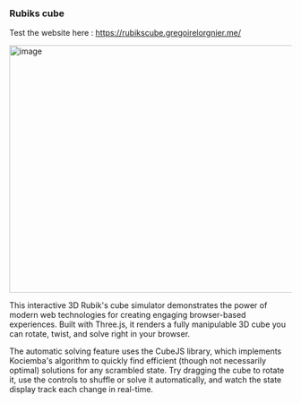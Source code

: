 ### Rubiks cube
Test the website here : https://rubikscube.gregoirelorgnier.me/

<img width="772" height="442" alt="image" src="https://github.com/user-attachments/assets/972d0d5b-421f-49ad-b2b0-f5015627ad8c" />

This interactive 3D Rubik's cube simulator demonstrates the power of modern web technologies for creating engaging browser-based experiences. 
Built with Three.js, it renders a fully manipulable 3D cube you can rotate, twist, and solve right in your browser. 

The automatic solving feature uses the CubeJS library, which implements Kociemba's algorithm to quickly find efficient (though not necessarily optimal) solutions for any scrambled state.
Try dragging the cube to rotate it, use the controls to shuffle or solve it automatically, and watch the state display track each change in real-time. 
